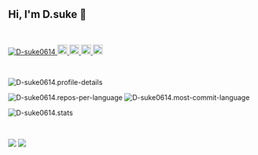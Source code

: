 ## Hi, I'm D.suke 👋
<br>

<!-- バッチ -->
<p align="left">
  <a href="https://github.com/D-suke0614/D-suke0614/">
    <img src="https://komarev.com/ghpvc/?username=D-suke0614" alt="D-suke0614" />
  </a>
  <a href="http://twitter.com/0614d_suke">
    <img height="20" src="https://img.shields.io/twitter/follow/0614d_suke?label=Twitter&logo=twitter&style=flat" />
  </a>
  <a href="https://github.com/D-suke0614">
    <img height="20" src="https://img.shields.io/github/followers/D-suke0614?label=follow&logo=github&style=flat" />
  </a>
  <!-- <a href="https://www.reddit.com/user/D-suke0614">
    <img height="20" src="https://img.shields.io/reddit/user-karma/combined/D-suke0614?label=Reddit&logo=reddit&style=flat" />
  </a> -->
  <!-- <a href="https://stackoverflow.com/users/5720201/D-suke0614">
    <img height="20" src="https://img.shields.io/stackexchange/stackoverflow/r/5720201?label=StackOverflow&logo=stack-overflow&style=flat" />
  </a> -->
  <a href="http://qiita.com/D_suke">
    <img height="20" src="https://qiita-badge.apiapi.app/s/D_suke/posts.svg" />
  </a>
  <//qiita.com/D_suke">
    <img height="20" src="https://qiita-badge.apiapi.app/s/D_suke/contributions.svg" />
  </a>
</p>

<br>

<p><img src="http://github-profile-summary-cards.vercel.app/api/cards/profile-details?username=D-suke0614&theme=swift" alt="D-suke0614.profile-details"></p>

<p>
  <img src="http://github-profile-summary-cards.vercel.app/api/cards/repos-per-language?username=D-suke0614&theme=swift" alt="D-suke0614.repos-per-language">
  <img src="http://github-profile-summary-cards.vercel.app/api/cards/most-commit-language?username=D-suke0614&theme=swift" alt="D-suke0614.most-commit-language">
</p>

<p><img src="http://github-profile-summary-cards.vercel.app/api/cards/stats?username=D-suke0614&theme=swift" alt="D-suke0614.stats"></p>


<!-- <p align="left">
  <img alt="Top Langs" height="150px" src="https://github-readme-stats.vercel.app/api/top-langs/?username=D-suke0614&layout=compact&count_private=true&show_icons=true&show_icons=true&theme=onedark" />
  <img alt="github stats" height="150px" src="https://github-readme-stats.vercel.app/api?username=D-suke0614&count_private=true&show_icons=true&show_icons=true&theme=onedark" />
</p> -->

<!-- [![trophy](https://github-profile-trophy.vercel.app/?username=D-suke0614&theme=gruvbox)](https://github.com/ryo-ma/github-profile-trophy)
[![](https://raw.githubusercontent.com/D-suke0614/D-suke0614/master/profile-summary-card-output/dracula/0-profile-details.svg)](https://github.com/vn7n24fzkq/github-profile-summary-cards)
[![](https://raw.githubusercontent.com/D-suke0614/D-suke0614/master/profile-summary-card-output/dracula/1-repos-per-language.svg)](https://github.com/vn7n24fzkq/github-profile-summary-cards)
[![](https://raw.githubusercontent.com/D-suke0614/D-suke0614/master/profile-summary-card-output/dracula/2-most-commit-language.svg)](https://github.com/vn7n24fzkq/github-profile-summary-cards) -->

<br>

[![](https://activity-graph.herokuapp.com/graph?username=D-suke0614&theme=github)](https://activity-graph.herokuapp.com/graph?username=D-suke0614&theme=github)
[![](https://github-readme-streak-stats.herokuapp.com/?user=D-suke0614&theme=dark)](https://github-readme-streak-stats.herokuapp.com/?user=D-suke0614&theme=dark)
